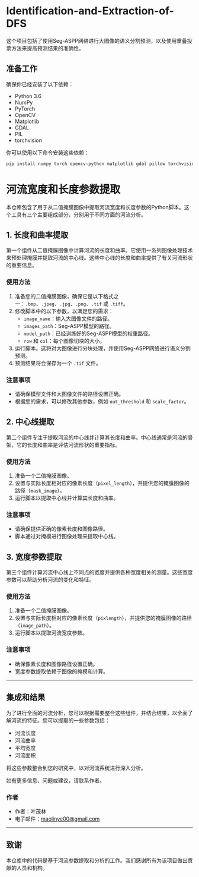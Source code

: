 # Identification-and-Extraction-of-DFS

这个项目包括了使用Seg-ASPP网络进行大图像的语义分割预测，以及使用重叠投票方法来提高预测结果的准确性。

## 准备工作

确保你已经安装了以下依赖：

- Python 3.6 
- NumPy
- PyTorch
- OpenCV
- Matplotlib
- GDAL
- PIL
- torchvision

你可以使用以下命令安装这些依赖：
```bash
pip install numpy torch opencv-python matplotlib gdal pillow torchvision
```

# 河流宽度和长度参数提取

本仓库包含了用于从二值掩膜图像中提取河流宽度和长度参数的Python脚本。这个工具有三个主要组成部分，分别用于不同方面的河流分析。

## 1. 长度和曲率提取

第一个组件从二值掩膜图像中计算河流的长度和曲率。它使用一系列图像处理技术来预处理掩膜并提取河流的中心线。这些中心线的长度和曲率提供了有关河流形状的重要信息。

### 使用方法

1. 准备您的二值掩膜图像，确保它是以下格式之一：`.bmp`、`.jpeg`、`.jpg`、`.png`、`.tif` 或 `.tiff`。
2. 修改脚本中的以下参数，以满足您的需求：
   - `image_name`：输入大图像文件的路径。
   - `images_path`：Seg-ASPP模型的路径。
   - `model_path`：已经训练好的Seg-ASPP模型的权重路径。
   - `row` 和 `col`：每个图像切块的大小。
3. 运行脚本。这将对大图像进行分块处理，并使用Seg-ASPP网络进行语义分割预测。
4. 预测结果将会保存为一个 `.tif` 文件。

### 注意事项

- 请确保模型文件和大图像文件的路径设置正确。
- 根据您的需求，可以修改其他参数，例如 `out_threshold` 和 `scale_factor`。


## 2. 中心线提取

第二个组件专注于提取河流的中心线并计算其长度和曲率。中心线通常是河流的骨架，它的长度和曲率是评估河流形状的重要指标。

### 使用方法

1. 准备一个二值掩膜图像。
2. 设置与实际长度相对应的像素长度（`pixel_length`），并提供您的掩膜图像的路径（`mask_image`）。
3. 运行脚本以提取中心线并计算其长度和曲率。

### 注意事项

- 请确保提供正确的像素长度和图像路径。
- 脚本通过对掩模进行图像处理来提取中心线。


## 3. 宽度参数提取

第三个组件计算河流中心线上不同点的宽度并提供各种宽度相关的测量。这些宽度参数可以帮助分析河流的变化和特征。

### 使用方法

1. 准备一个二值掩膜图像。
2. 设置与实际长度相对应的像素长度（`pixlength`），并提供您的掩膜图像的路径（`image_path`）。
3. 运行脚本以提取河流宽度参数。

### 注意事项

- 确保像素长度和图像路径设置正确。
- 宽度参数提取依赖于图像的掩模和计算。



---

## 集成和结果

为了进行全面的河流分析，您可以根据需要整合这些组件，并结合结果，以全面了解河流的特征。您可以提取的一些参数包括：

- 河流长度
- 河流曲率
- 平均宽度
- 河流面积

将这些参数整合到您的研究中，以对河流系统进行深入分析。

如有更多信息、问题或建议，请联系作者。

### 作者

- 作者：叶茂林
- 电子邮件：maolinye00@gmail.com
---

## 致谢

本仓库中的代码是基于河流参数提取和分析的工作。我们感谢所有为该项目做出贡献的人员和机构。

